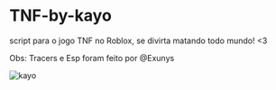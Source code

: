 # TNF-by-kayo
script para o jogo TNF no Roblox, se divirta matando todo mundo! <3

Obs: Tracers e Esp foram feito por @Exunys


![kayo](https://user-images.githubusercontent.com/85133224/230807268-ddae0593-989f-4481-b836-48baa43656bd.png)

